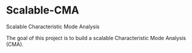 # Scalable-CMA
Scalable Characteristic Mode Analysis

The goal of this project is to build a scalable Characteristic Mode Analysis (CMA).